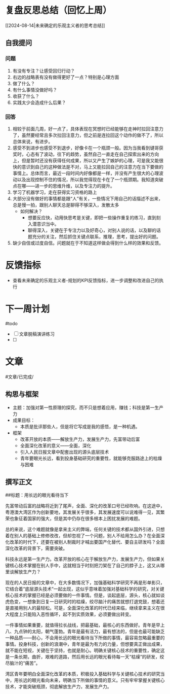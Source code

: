 # 复盘反思总结（回忆上周）

[[2024-08-14|未来确定的乐观主义者的思考总结]] 

## 自我提问
### 问题

1. 有没有专注？让感受回归行动？
2. 右边的战略表有没有做得更好了一点？特别是心理方面
3. 做了什么？
4. 有什么事情没做好吗？
5. 收获了什么？
6. 实践太少会造成什么后果？

### 回答

1. 相较于前面几周，好一点了，具体表现在冥想时已经能够在走神时拉回注意力了，虽然要经常且多次拉回注意力，但之前是连拉回这个动作的做不了，所以总体来说，有进步。
2. 感受不到进步也感受不到退步，好像卡在一个瓶颈一般。因为当我看到键哥获奖时，心态有了波动，往下的趋势，虽然自己一直走在自己探索出来的方向上，但是暂时还没有获得任何成果，所以又产生了嫉妒的心理，可是我又能很快的意识到自己的这种做法是不对，马上又能拉回自己的注意力在当下要做的事情上。总体而言，最近一段时间内好像都是一样，并没有产生很大的心理波动以及出现控制不住的情况，所以我觉得现在卡在了一个瓶颈期。我知道突破点在哪——进一步的思维升维，以及专注力的提升。
3. 学习了机器学习，走在获得实习资格的路上
4. 大部分没有做好的事情都是跟“人”有关，一些情况下用自己的话描述不出来，总是慢一拍，跟别人聊天总是聊得不够深入，发散太多
	- 如何解决？
		- 想要反应快，动用快思考是关键，即把一些操作重复的练习，直到刻入潜意识当中。
		- 聊得深入，关键在于专注力以及好奇心，对别人说的话，以及聊的话题充分的关注，然后抓住关键点联系，推理，思考，提出好的问题。
6. 缺少自信或过度自信。问题就在于不知道这样做会得到什么样的效果和反馈。

# 反馈指标

- 查看未来确定的乐观主义者-规划的KPI反馈指标，进一步调整和改进自己的执行

# 下一周计划
#todo 

- [ ] 文章脱稿演讲练习
- [ ] 

# 文章
#文章/已完成/
## 构思与框架

- 主题：加强对第一性原理的探究，而不只是想着应用，赚钱；科技是第一生产力
- 成果目标：
	- 本质是批评那些人，但是将它写成是我的感悟，是一种机遇。
- 框架
	- 改革开放的本质——解放生产力，发展生产力，先富带动后富
	- 全面深化改革的意义——全面，深化
	- 引入人民日报文章中配套出现的源头底层技术
	- 青年要眼光长远，看到投身基础研究的重要性，就能够克服路途上的枯燥与困难
## 撰写正文

##标题：用长远的眼光看待当下

先富带动后富的战略将近到了尾声，全面、深化的改革口号已经吹响。在这途中，粤港澳大湾区作为创新要地，其发展关乎很多，其发展速度可以说难得一见，其繁荣也象征着国家的强大，但是其中仍存在很多根本上困扰发展的难题。

总的来说，这个难题就像是拿来主义的弊端，任何关键的技术都从国外引进，只想着在别人的基础上修修改改，但却忽视了一个问题，别人不给用怎么办？在全面深化改革的时代下，还要在被别人制裁时才喊出要国产化替代、要自主研发吗？全面深化改革的背景下，需要突破。

科技永远是第一生产力。改革开放的核心在于解放生产力，发展生产力，但如果关键核心技术掌握在别人手中，这就相当于时刻把刀架在了自己的脖子上，这又从哪里谈解放生产力？

现在的人民日报的文章中，在大多数情况下，加强基础科学研究不再是形单影只，它结合着“底层源头技术”一起出现，这似乎意味着加强对基础科学的研究，对关键核心技术的掌握已经是必须要做的一件事情。但是，谈起底层，源头，核心就如谈虎色变，一想象到日复一日研究时的枯燥，绞尽脑汁的痛苦就想打退党鼓，想着还是直接用别人的最轻松。可是，全面深化改革的时代已经来临，继续拿来主义在很大程度上只能陷入恶性循环，起不到实质效果，必须要做出转变。

一件事情如果重要，就值得拉长战线，把最基础，最核心的东西做好。青年是早上八、九点钟的太阳，朝气蓬勃。青年是最有活力，最有想法的，但是也最可能缺乏一种品质——耐心，不会用长远的眼光看待当下所做的事情，最容易忽略最重要的事情。投身科技，创新的浪潮中，青年是最为有力的力量，但想要真正做出成果，就不能在短视，关键在于坚持，也就是耐心。明确关键核心技术的重要性，确定这是一条长期，曲折，艰难的道路，然后用长远的眼光看待每一天“枯燥”的研发，绞尽脑汁的“痛苦”。

湾区青年要明白全面深化改革的本质，积极投入基础科学与关键核心技术的研究当中，用长远的眼光看向未来，明确当下所做的事情的意义。只有牢牢掌握关键核心技术，才能突破瓶颈，彻底解放生产力，发展生产力。






